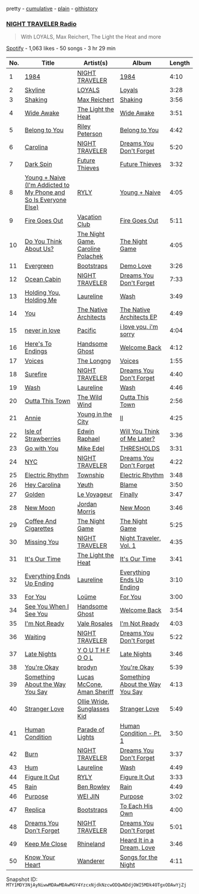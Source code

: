 pretty - [cumulative](/playlists/cumulative/37i9dQZF1E4kTD46HZNyiq.md) - [plain](/playlists/plain/37i9dQZF1E4kTD46HZNyiq) - [githistory](https://github.githistory.xyz/mackorone/spotify-playlist-archive/blob/main/playlists/plain/37i9dQZF1E4kTD46HZNyiq)

### [NIGHT TRAVELER Radio](https://open.spotify.com/playlist/37i9dQZF1E4kTD46HZNyiq)

> With LOYALS, Max Reichert, The Light the Heat and more

[Spotify](https://open.spotify.com/user/spotify) - 1,063 likes - 50 songs - 3 hr 29 min

| No. | Title | Artist(s) | Album | Length |
|---|---|---|---|---|
| 1 | [1984](https://open.spotify.com/track/67sJp0ChEsa4mKXUFae0qq) | [NIGHT TRAVELER](https://open.spotify.com/artist/1Yybte8g5co6ZQaFZdhMQH) | [1984](https://open.spotify.com/album/2Fm4S5muGDEJoqkEsa3saX) | 4:10 |
| 2 | [Skyline](https://open.spotify.com/track/0I9deMawCrAn32ntJLYbsX) | [LOYALS](https://open.spotify.com/artist/1yilHVaoQ33wVwL9HaODSA) | [Loyals](https://open.spotify.com/album/0PRElfsd3x46AlQcV949s8) | 3:28 |
| 3 | [Shaking](https://open.spotify.com/track/2OEht8uERr6rcvHJCeqTCY) | [Max Reichert](https://open.spotify.com/artist/5lmXY0poemQXLxoHtPOc3z) | [Shaking](https://open.spotify.com/album/5svDSmg8ZAdXTSVl29GClH) | 3:56 |
| 4 | [Wide Awake](https://open.spotify.com/track/3trsYXfLT1UkKtncE84HlO) | [The Light the Heat](https://open.spotify.com/artist/17EpO9pUubOAhnTopBgQYR) | [Wide Awake](https://open.spotify.com/album/1xxbUuZJN4BGfZDWiRcStm) | 3:51 |
| 5 | [Belong to You](https://open.spotify.com/track/0hVIXsHGeWZrAJPbhHzzI6) | [Riley Peterson](https://open.spotify.com/artist/7vzlaXp6kZvkBUVCwHmZ6R) | [Belong to You](https://open.spotify.com/album/4H1bY63PcgqSAfFzISnsvv) | 4:42 |
| 6 | [Carolina](https://open.spotify.com/track/2RAebgzUvz3Uv9zmGE2egG) | [NIGHT TRAVELER](https://open.spotify.com/artist/1Yybte8g5co6ZQaFZdhMQH) | [Dreams You Don't Forget](https://open.spotify.com/album/3PJe5CI9HcvQaQtDvCZmS4) | 5:20 |
| 7 | [Dark Spin](https://open.spotify.com/track/2P5ieSkaE83wJ9KOyT3SL0) | [Future Thieves](https://open.spotify.com/artist/5EeatowmM27FYdq10duh7p) | [Future Thieves](https://open.spotify.com/album/5CaFVNcmwlghcQXdypeMU0) | 3:32 |
| 8 | [Young + Naive \(I'm Addicted to My Phone and So Is Everyone Else\)](https://open.spotify.com/track/0XJmnGS5CIttXjMMN11ap6) | [RYLY](https://open.spotify.com/artist/56zbBNrJlFsdyGiHBwd0HB) | [Young + Naive](https://open.spotify.com/album/2nJABvkPfOviMjOcDa14aD) | 4:05 |
| 9 | [Fire Goes Out](https://open.spotify.com/track/20X1KpOvJsBazHsZsrvcB1) | [Vacation Club](https://open.spotify.com/artist/64vZ6lXTypLN9etgdNxO7E) | [Fire Goes Out](https://open.spotify.com/album/40XMAyhfCsr9cD4uVVHZOJ) | 5:11 |
| 10 | [Do You Think About Us?](https://open.spotify.com/track/5qWfbqQUmQGS0fy15emahR) | [The Night Game](https://open.spotify.com/artist/79QO0Xmn1dZhvaLicS2Yrs), [Caroline Polachek](https://open.spotify.com/artist/4Ge8xMJNwt6EEXOzVXju9a) | [The Night Game](https://open.spotify.com/album/09Ft4FmAcy8CnuNoy9JbJN) | 4:05 |
| 11 | [Evergreen](https://open.spotify.com/track/6Ixzd3HI21Ld7KzmIYQ6NW) | [Bootstraps](https://open.spotify.com/artist/0x5TKpXlF0dsnMNB2xOYXz) | [Demo Love](https://open.spotify.com/album/4cMLFycGikguo9tIh6fWUa) | 3:26 |
| 12 | [Ocean Cabin](https://open.spotify.com/track/4yQzYdkSjjQ35FD2Hm0EYJ) | [NIGHT TRAVELER](https://open.spotify.com/artist/1Yybte8g5co6ZQaFZdhMQH) | [Dreams You Don't Forget](https://open.spotify.com/album/3PJe5CI9HcvQaQtDvCZmS4) | 7:33 |
| 13 | [Holding You, Holding Me](https://open.spotify.com/track/6rdLoCRzRPiCpDLFPgxOCZ) | [Laureline](https://open.spotify.com/artist/6NLvlpFHjAedoPwWoPfGgK) | [Wash](https://open.spotify.com/album/3X4oLQ5APFlwryQnOeNtYJ) | 3:49 |
| 14 | [You](https://open.spotify.com/track/43Bg5bwZ4AFhiaCTrq7I9m) | [The Native Architects](https://open.spotify.com/artist/4bEcyz1RWDU8f6XnEb1Fay) | [The Native Architects EP](https://open.spotify.com/album/1siCrPD80Sa3PT67PTiJ7J) | 4:49 |
| 15 | [never in love](https://open.spotify.com/track/4s4sY3HHDIL8AHrvk2pWKn) | [Pacific](https://open.spotify.com/artist/7DZSmYxbcqGOz4QxhxNAJw) | [i love you, i'm sorry](https://open.spotify.com/album/6IwXX5MC6LQq7k78Slv7gZ) | 4:04 |
| 16 | [Here's To Endings](https://open.spotify.com/track/6wXL3MalwBZSgdF2expmTW) | [Handsome Ghost](https://open.spotify.com/artist/3IaqL9bsZtYJkqNLiovVho) | [Welcome Back](https://open.spotify.com/album/5eLr7pwuHAUEnCCRyc9J7V) | 4:12 |
| 17 | [Voices](https://open.spotify.com/track/54D7ZJmZSR8yc9f7hWjyPr) | [The Longng](https://open.spotify.com/artist/0XFfIQPBkP8FtMrpI4yS2n) | [Voices](https://open.spotify.com/album/5po4C9kdyt01VlWjyiPT8R) | 1:55 |
| 18 | [Surefire](https://open.spotify.com/track/3yTPovBS6q8zcevTR3UowE) | [NIGHT TRAVELER](https://open.spotify.com/artist/1Yybte8g5co6ZQaFZdhMQH) | [Dreams You Don't Forget](https://open.spotify.com/album/3PJe5CI9HcvQaQtDvCZmS4) | 4:40 |
| 19 | [Wash](https://open.spotify.com/track/5geOnnY2JELFAlYORpvCEW) | [Laureline](https://open.spotify.com/artist/6NLvlpFHjAedoPwWoPfGgK) | [Wash](https://open.spotify.com/album/3X4oLQ5APFlwryQnOeNtYJ) | 4:46 |
| 20 | [Outta This Town](https://open.spotify.com/track/1XB5f0zAlslSQcYflH1il3) | [The Wild Wind](https://open.spotify.com/artist/377Knb6HRXkcDKafzqtt5y) | [Outta This Town](https://open.spotify.com/album/1j1svJWfsmWNbWB7bRaQsX) | 2:56 |
| 21 | [Annie](https://open.spotify.com/track/7ebOfMtf3soOxRTcmEghH8) | [Young in the City](https://open.spotify.com/artist/6Hi6gu0v6GKi2CnXomGAHg) | [II](https://open.spotify.com/album/20ZbfrkLWVXaInsslOqd8m) | 4:25 |
| 22 | [Isle of Strawberries](https://open.spotify.com/track/7zfTF24acTKL42XSfzGETi) | [Edwin Raphael](https://open.spotify.com/artist/44DUgsrbRUlhwfLyj4ySUB) | [Will You Think of Me Later?](https://open.spotify.com/album/0Bb2UJXgxTgqUNC0z5QCyM) | 3:36 |
| 23 | [Go with You](https://open.spotify.com/track/4QVB1ZS4a15oz6md6YiSZV) | [Mike Edel](https://open.spotify.com/artist/2slZ64SaMOJ1EXEi3W9PTI) | [THRESHOLDS](https://open.spotify.com/album/5LBLcdPMnr1mwBRldKb3vs) | 3:31 |
| 24 | [NYC](https://open.spotify.com/track/2iixdrDHBnhNER9mdNUO5d) | [NIGHT TRAVELER](https://open.spotify.com/artist/1Yybte8g5co6ZQaFZdhMQH) | [Dreams You Don't Forget](https://open.spotify.com/album/3PJe5CI9HcvQaQtDvCZmS4) | 4:22 |
| 25 | [Electric Rhythm](https://open.spotify.com/track/7Mg8FYcBYgRZq1CKMuwjwS) | [Township](https://open.spotify.com/artist/2Vs3yC6wp5GVocVYcukOct) | [Electric Rhythm](https://open.spotify.com/album/32GtpXrFWK54RnaKa2l2zT) | 3:48 |
| 26 | [Hey Carolina](https://open.spotify.com/track/5O46BpWmJNF6HL3sowDLuj) | [Yøuth](https://open.spotify.com/artist/26fAgSvQl82rjfl9yP4uqH) | [Blame](https://open.spotify.com/album/4izScx5MWR1sWCIo0gm6au) | 3:50 |
| 27 | [Golden](https://open.spotify.com/track/2CObjtDCZdSIhFo4uMBnLD) | [Le Voyageur](https://open.spotify.com/artist/4hiS0s0OdfORq7gVqcXU48) | [Finally](https://open.spotify.com/album/7Ck5XnQlZe0IChANPa9agu) | 3:47 |
| 28 | [New Moon](https://open.spotify.com/track/4718iEs9xj1vwzMlAZzb5o) | [Jordan Morris](https://open.spotify.com/artist/4jqrEX5Lt8aLqb6Lq57KD1) | [New Moon](https://open.spotify.com/album/1VM0mCZe4L5LJjasEAvSuF) | 3:46 |
| 29 | [Coffee And Cigarettes](https://open.spotify.com/track/6Dt6bZ7QoJAQWmCpZZ1GTb) | [The Night Game](https://open.spotify.com/artist/79QO0Xmn1dZhvaLicS2Yrs) | [The Night Game](https://open.spotify.com/album/09Ft4FmAcy8CnuNoy9JbJN) | 5:25 |
| 30 | [Missing You](https://open.spotify.com/track/7zh456XsP582pVEoq6Nf6m) | [NIGHT TRAVELER](https://open.spotify.com/artist/1Yybte8g5co6ZQaFZdhMQH) | [Night Traveler, Vol\. 1](https://open.spotify.com/album/3vUaX4cWihJEy1WxjLMQL6) | 4:35 |
| 31 | [It's Our Time](https://open.spotify.com/track/71p9FBPJZtc77fs4AxUX6T) | [The Light the Heat](https://open.spotify.com/artist/17EpO9pUubOAhnTopBgQYR) | [It's Our Time](https://open.spotify.com/album/1HP1KymMq8MzxzjqLgyjaZ) | 3:41 |
| 32 | [Everything Ends Up Ending](https://open.spotify.com/track/6xi5BCyIzRb1xMCKstdnlZ) | [Laureline](https://open.spotify.com/artist/6NLvlpFHjAedoPwWoPfGgK) | [Everything Ends Up Ending](https://open.spotify.com/album/2dsxWOvOPWcVg0rIBSOo1n) | 3:10 |
| 33 | [For You](https://open.spotify.com/track/3OKnLxmx3XbHmCnE4kr5tI) | [Loüme](https://open.spotify.com/artist/26X3ZRcMcYh3YIsvNTOHts) | [For You](https://open.spotify.com/album/2vHMYSKNDnRpWbCjMfbHT4) | 3:00 |
| 34 | [See You When I See You](https://open.spotify.com/track/41mXWvI0EhbT8oeMDyZQgb) | [Handsome Ghost](https://open.spotify.com/artist/3IaqL9bsZtYJkqNLiovVho) | [Welcome Back](https://open.spotify.com/album/5eLr7pwuHAUEnCCRyc9J7V) | 3:54 |
| 35 | [I'm Not Ready](https://open.spotify.com/track/4qGKyGH7wBAcZp1qU6JxTh) | [Vale Rosales](https://open.spotify.com/artist/0zHIY12qSs8SkyrgkRz855) | [I'm Not Ready](https://open.spotify.com/album/015keX85fW0QAahYk9dDow) | 4:03 |
| 36 | [Waiting](https://open.spotify.com/track/3hcPwxqzGiAHQVqnDhkzVZ) | [NIGHT TRAVELER](https://open.spotify.com/artist/1Yybte8g5co6ZQaFZdhMQH) | [Dreams You Don't Forget](https://open.spotify.com/album/3PJe5CI9HcvQaQtDvCZmS4) | 5:22 |
| 37 | [Late Nights](https://open.spotify.com/track/0glvPG96bg3z2VdTGwsSqT) | [Y O U T H F O O L](https://open.spotify.com/artist/0Z5bTj2ks1eHLSBIHuwBs9) | [Late Nights](https://open.spotify.com/album/03Es8ZVvkcDpRONjTz43Zc) | 3:46 |
| 38 | [You're Okay](https://open.spotify.com/track/0ZFjSBpurhneUgQrRltPDW) | [brodyn](https://open.spotify.com/artist/5Atytc4w4HE9vlkPs4tBXj) | [You're Okay](https://open.spotify.com/album/0AjcmxAXZkZQsQHFC9Munh) | 5:39 |
| 39 | [Something About the Way You Say](https://open.spotify.com/track/4qIWPZgRRHK3OrcbxHgro8) | [Lucas McCone](https://open.spotify.com/artist/0qJFJAs9yASj0CmZZhSLIK), [Aman Sheriff](https://open.spotify.com/artist/08oP24rgu9r57OOMjxheUn) | [Something About the Way You Say](https://open.spotify.com/album/0A52ZZ8kpESKrPURxFYlYw) | 4:13 |
| 40 | [Stranger Love](https://open.spotify.com/track/5TwUyeC78le23W2PM13B8c) | [Ollie Wride](https://open.spotify.com/artist/1anhHn744LbctzF9EHpvea), [Sunglasses Kid](https://open.spotify.com/artist/0jn6ofLtVkXpuH2mmV8J82) | [Stranger Love](https://open.spotify.com/album/0s0HwzmVUrc1wau3dZmY7L) | 5:49 |
| 41 | [Human Condition](https://open.spotify.com/track/3IC1JttKTBnW2vYqJLnjbx) | [Parade of Lights](https://open.spotify.com/artist/5acfZKELBZRBvyhrC0kzG1) | [Human Condition \- Pt\. 1](https://open.spotify.com/album/5OWcRVHpUgz6NYaXrp5WtL) | 3:50 |
| 42 | [Burn](https://open.spotify.com/track/4glRuGLzYN6uT7NC56tQ18) | [NIGHT TRAVELER](https://open.spotify.com/artist/1Yybte8g5co6ZQaFZdhMQH) | [Dreams You Don't Forget](https://open.spotify.com/album/3PJe5CI9HcvQaQtDvCZmS4) | 3:37 |
| 43 | [Hum](https://open.spotify.com/track/4DNfklXD1sOFsw5M9JqPqx) | [Laureline](https://open.spotify.com/artist/6NLvlpFHjAedoPwWoPfGgK) | [Wash](https://open.spotify.com/album/3X4oLQ5APFlwryQnOeNtYJ) | 4:49 |
| 44 | [Figure It Out](https://open.spotify.com/track/46s31ZgMsbN1FtTjPzwUn2) | [RYLY](https://open.spotify.com/artist/56zbBNrJlFsdyGiHBwd0HB) | [Figure It Out](https://open.spotify.com/album/5C1vo9XDypxBhaBP8gEHc5) | 3:33 |
| 45 | [Rain](https://open.spotify.com/track/3vd1kGy66qEnvWJHGLeiRe) | [Ben Rowley](https://open.spotify.com/artist/1riBwYg0dvgsUQguwoq4pd) | [Rain](https://open.spotify.com/album/5hm2glRWeW8XaA8ArnoYrh) | 4:49 |
| 46 | [Purpose](https://open.spotify.com/track/30daul75IcNmhhw7NdVKKR) | [WEI JIN](https://open.spotify.com/artist/3Q3XesccSePcpg0ajHQ5zT) | [Purpose](https://open.spotify.com/album/0NUNOuFeFoTiAqwezsy8ov) | 3:02 |
| 47 | [Replica](https://open.spotify.com/track/2BocfgTmBckB7ygPege4up) | [Bootstraps](https://open.spotify.com/artist/0x5TKpXlF0dsnMNB2xOYXz) | [To Each His Own](https://open.spotify.com/album/5zGQmsCukaev8beUXnmerI) | 4:00 |
| 48 | [Dreams You Don't Forget](https://open.spotify.com/track/69um92IRGAexB6vy79VINc) | [NIGHT TRAVELER](https://open.spotify.com/artist/1Yybte8g5co6ZQaFZdhMQH) | [Dreams You Don't Forget](https://open.spotify.com/album/3PJe5CI9HcvQaQtDvCZmS4) | 5:01 |
| 49 | [Keep Me Close](https://open.spotify.com/track/4iGXkFkUTl55yoVmvXJr8D) | [Rhineland](https://open.spotify.com/artist/4vMdQrvTXjEPjscJjTnp0a) | [Heard It in a Dream, Love](https://open.spotify.com/album/0G0952x5VWLLsNLOYKj5gI) | 3:46 |
| 50 | [Know Your Heart](https://open.spotify.com/track/49jXLsbAFrLA5iEzUpxpzF) | [Wanderer](https://open.spotify.com/artist/4wRTp2nXTcEpbJy9MQh0GX) | [Songs for the Night](https://open.spotify.com/album/60Xwl0rRChGO4lmgCtlEeT) | 4:11 |

Snapshot ID: `MTY1MDY3NjAyNiwwMDAwMDAwMGY4YzcxNjdkNzcwODQwNDdjOWI5MDk4OTgxODAwYjZj`
